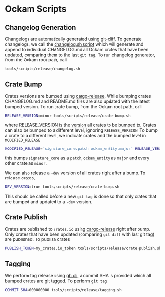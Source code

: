 # Ockam Scripts

## Changelog Generation

Changelogs are automatically generated using [git-cliff](https://github.com/orhun/git-cliff). To generate changelogs, we call the [changelog.sh script](https://github.com/ockam-network/ockam/blob/develop/tools/scripts/release/changelog.sh) which will generate and append to individual CHANGELOG.md all Ockam crates that have been updated, comparing them to the last `git tag`.
To run changelog generator, from the Ockam root path, call
```bash
tools/scripts/release/changelog.sh
```


## Crate Bump

Crates versions are bumped using [cargo-release](https://github.com/crate-ci/cargo-release/issues). While bumping crates CHANGELOG.md and README.md files are also updated with the latest bumped version.
To run crate bump, from the Ockam root path, call
```bash
RELEASE_VERSION=minor tools/scripts/release/crate-bump.sh
```
where RELEASE_VERSION is the [version](https://github.com/crate-ci/cargo-release/blob/master/docs/reference.md#bump-level) all crates to be bumped to.
Crates can also be bumped to a different level, ignoring `RELEASE_VERSION`. To bump a crate to a different level, we indicate crates and the bumped level in `MODIFIED_RELEASE`
```bash
MODIFIED_RELEASE="signature_core:patch ockam_entity:major" RELEASE_VERSION=minor tools/scripts/release/crate-bump.sh
```
this bumps `signature_core` as a `patch`, `ockam_entity` as `major` and every other crate as `minor`.

We can also release a `-dev` version of all crates right after a bump. To release crates,
```bash
DEV_VERSION=true tools/scripts/release/crate-bump.sh
```
This should be called before a new `git tag` is done so that only crates that are bumped and updated to a `-dev` version.


## Crate Publish

Crates are published to `crates.io` using [cargo-release](https://github.com/crate-ci/cargo-release/issues) right after bump. Only crates that have been updated (comparing `git diff` with last git tag) are published.
To publish crates
```bash
PUBLISH_TOKEN=my_crates.io_token tools/scripts/release/crate-publish.sh
```

## Tagging

We perform tag release using [gh cli](https://cli.github.com), a commit SHA is provided which all bumped crates are git tagged.
To perform `git tag`
```bash
COMMIT_SHA=000000000 tools/scripts/release/tagging.sh
```
